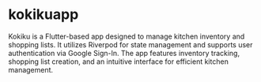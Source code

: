 # kokikuapp
Kokiku is a Flutter-based app designed to manage kitchen inventory and shopping lists. It utilizes Riverpod for state management and supports user authentication via Google Sign-In. The app features inventory tracking, shopping list creation, and an intuitive interface for efficient kitchen management.
